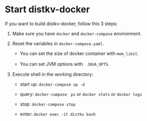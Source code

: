 

# Start distkv-docker 

If you want to build distkv-docker, follow this 3 steps:

1. Make sure you have `docker` and  `docker-compose` environment.

2. Reset the variables in `docker-compose.yaml`.

    *  You can set the size of docker container with `mem_limit`.

    *  You can set JVM options with　`JAVA_OPTS`.

3. Execute shell in the working directory:

    * start up: ```docker-compose up -d```

    * query: ```docker-compose　ps``` or ```docker stats``` or ```docker logs```

    * stop: ```docker-compose stop```

    * enter: ```docker exec -it distkv bash```